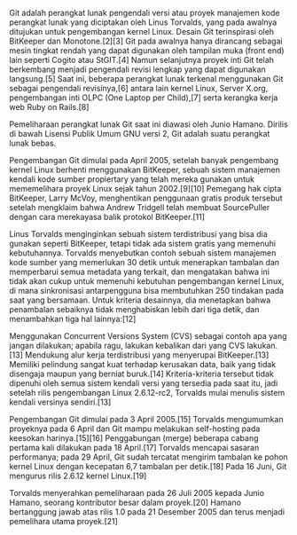 Git adalah perangkat lunak pengendali versi atau proyek manajemen kode perangkat lunak yang diciptakan oleh Linus Torvalds, yang pada awalnya ditujukan untuk pengembangan kernel Linux. Desain Git terinspirasi oleh BitKeeper dan Monotone.[2][3] Git pada awalnya hanya dirancang sebagai mesin tingkat rendah yang dapat digunakan oleh tampilan muka (front end) lain seperti Cogito atau StGIT.[4] Namun selanjutnya proyek inti Git telah berkembang menjadi pengendali revisi lengkap yang dapat digunakan langsung.[5] Saat ini, beberapa perangkat lunak terkenal menggunakan Git sebagai pengendali revisinya,[6] antara lain kernel Linux, Server X.org, pengembangan inti OLPC (One Laptop per Child),[7] serta kerangka kerja web Ruby on Rails.[8]

Pemeliharaan perangkat lunak Git saat ini diawasi oleh Junio Hamano. Dirilis di bawah Lisensi Publik Umum GNU versi 2, Git adalah suatu perangkat lunak bebas.

Pengembangan Git dimulai pada April 2005, setelah banyak pengembang kernel Linux berhenti menggunakan BitKeeper, sebuah sistem manajemen kendali kode sumber propiertary yang telah mereka gunakan untuk mememelihara proyek Linux sejak tahun 2002.[9][10] Pemegang hak cipta BitKeeper, Larry McVoy, menghentikan penggunaan gratis produk tersebut setelah mengklaim bahwa Andrew Tridgell telah membuat SourcePuller dengan cara merekayasa balik protokol BitKeeper.[11]

Linus Torvalds menginginkan sebuah sistem terdistribusi yang bisa dia gunakan seperti BitKeeper, tetapi tidak ada sistem gratis yang memenuhi kebutuhannya. Torvalds menyebutkan contoh sebuah sistem manajemen kode sumber yang memerlukan 30 detik untuk menerapkan tambalan dan memperbarui semua metadata yang terkait, dan mengatakan bahwa ini tidak akan cukup untuk memenuhi kebutuhan pengembangan kernel Linux, di mana sinkronisasi antarpengguna bisa membutuhkan 250 tindakan pada saat yang bersamaan. Untuk kriteria desainnya, dia menetapkan bahwa penambalan sebaiknya tidak menghabiskan lebih dari tiga detik, dan menambahkan tiga hal lainnya:[12]

Menggunakan Concurrent Versions System (CVS) sebagai contoh apa yang jangan dilakukan; apabila ragu, lakukan kebalikan dari yang CVS lakukan.[13]
Mendukung alur kerja terdistribusi yang menyerupai BitKeeper.[13]
Memiliki pelindung sangat kuat terhadap kerusakan data, baik yang tidak disengaja maupun yang berniat buruk.[14]
Kriteria-kriteria tersebut tidak dipenuhi oleh semua sistem kendali versi yang tersedia pada saat itu, jadi setelah rilis pengembangan Linux 2.6.12-rc2, Torvalds mulai menulis sistem kendali versinya sendiri.[13]

Pengembangan Git dimulai pada 3 April 2005.[15] Torvalds mengumumkan proyeknya pada 6 April dan Git mampu melakukan self-hosting pada keesokan harinya.[15][16] Penggabungan (merge) beberapa cabang pertama kali dilakukan pada 18 April.[17] Torvalds mencapai sasaran performanya; pada 29 April, Git sudah tercatat mengirim tambalan ke pohon kernel Linux dengan kecepatan 6,7 tambalan per detik.[18] Pada 16 Juni, Git mengurus rilis 2.6.12 kernel Linux.[19]

Torvalds menyerahkan pemeliharaan pada 26 Juli 2005 kepada Junio Hamano, seorang kontributor besar dalam proyek.[20] Hamano bertanggung jawab atas rilis 1.0 pada 21 Desember 2005 dan terus menjadi pemelihara utama proyek.[21]
